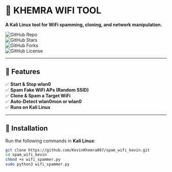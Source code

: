 # 🚀 KHEMRA WIFI TOOL  

**A Kali Linux tool for WiFi spamming, cloning, and network manipulation.**  

![GitHub Repo](https://img.shields.io/github/repo-size/KevinKhemra007/spam_wifi_kevin)  
![GitHub Stars](https://img.shields.io/github/stars/KevinKhemra007/spam_wifi_kevin?style=social)  
![GitHub Forks](https://img.shields.io/github/forks/KevinKhemra007/spam_wifi_kevin?style=social)  
![GitHub License](https://img.shields.io/github/license/KevinKhemra007/spam_wifi_kevin)  

---

## 📌 Features  
✅ **Start & Stop wlan0**  
✅ **Spam Fake WiFi APs (Random SSID)**  
✅ **Clone & Spam a Target WiFi**  
✅ **Auto-Detect wlan0mon or wlan0**  
✅ **Runs on Kali Linux**  

---

## 🔧 Installation  
Run the following commands in **Kali Linux**:

```bash
git clone https://github.com/KevinKhemra007/spam_wifi_kevin.git
cd spam_wifi_kevin
chmod +x wifi_spammer.py
sudo python3 wifi_spammer.py

